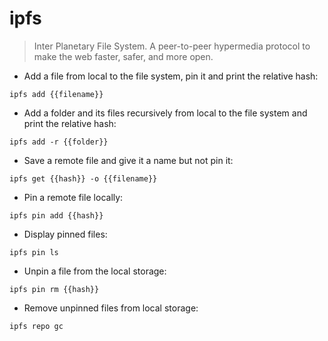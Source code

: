 # ipfs

> Inter Planetary File System.
> A peer-to-peer hypermedia protocol to make the web faster, safer, and more open.

- Add a file from local to the file system, pin it and print the relative hash:

`ipfs add {{filename}}`

- Add a folder and its files recursively from local to the file system and print the relative hash:

`ipfs add -r {{folder}}`

- Save a remote file and give it a name but not pin it:

`ipfs get {{hash}} -o {{filename}}`

- Pin a remote file locally:

`ipfs pin add {{hash}}`

- Display pinned files:

`ipfs pin ls`

- Unpin a file from the local storage:

`ipfs pin rm {{hash}}`

- Remove unpinned files from local storage:

`ipfs repo gc`
